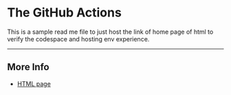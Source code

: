 # The GitHub Actions

This is a sample read me file to just host the link of home page of html to verify the codespace and hosting env experience.


---
## More Info

- [HTML page](https://grrakesh.github.io/Practicle-github-actions/home.html)

